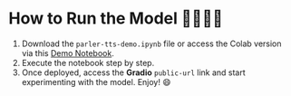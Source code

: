 # How to Run the Model 🏃🏼‍♀️‍➡️

1. Download the `parler-tts-demo.ipynb` file or access the Colab version via this [Demo Notebook](https://colab.research.google.com/drive/1e5eWQDdr6YHuKJy2JsPTQpZ8kvWCOyZV?usp=sharing).  
2. Execute the notebook step by step.  
3. Once deployed, access the **Gradio** `public-url` link and start experimenting with the model. Enjoy! 😄